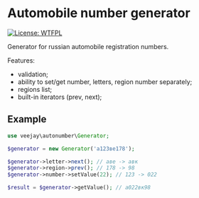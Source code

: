 Аutomobile number generator
============================

[![License: WTFPL](https://img.shields.io/badge/License-WTFPL-brightgreen.svg)](http://www.wtfpl.net/about/)

Generator for russian automobile registration numbers.

Features:
- validation;
- ability to set/get number, letters, region number separately;
- regions list;
- built-in iterators (prev, next);

Example
--------
```php
use veejay\autonumber\Generator;

$generator = new Generator('а123ве178');

$generator->letter->next(); // аве -> авк
$generator->region->prev(); // 178 -> 98
$generator->number->setValue(22); // 123 -> 022

$result = $generator->getValue(); // а022вк98
```